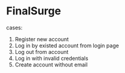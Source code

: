# FinalSurge
cases:
1. Register new account
2. Log in by existed account from login page
3. Log out from account
4. Log in with invalid credentials
5. Create account without email